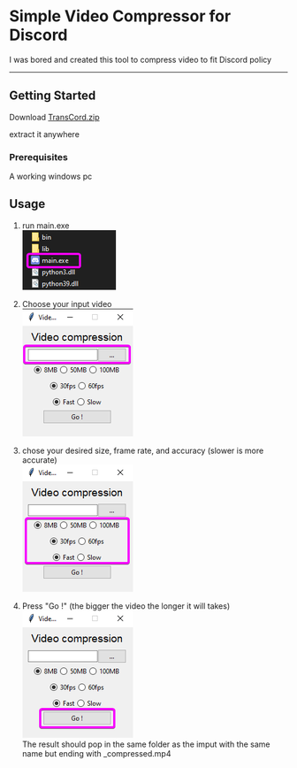 # Simple Video Compressor for Discord

I was bored and created this tool to compress video to fit Discord policy

---

## Getting Started

Download [TransCord.zip](https://github.com/Mightypotatoast/Video-Compressor-for-Discord/releases)

extract it anywhere

### Prerequisites

A working windows pc

## Usage

1. run main.exe<br />
   ![launch dat .exe](/img/launch.png)

2. Choose your input video<br />
   ![browse dat file explorer](/img/browse.png)

3. chose your desired size, frame rate, and accuracy (slower is more accurate)<br />
   ![choose dat option .exe](/img/select.png)

4. Press "Go !" (the bigger the video the longer it will takes)<br />
   ![press dat button .exe](/img/go.png)
   <br />The result should pop in the same folder as the imput with the same name but ending with \_compressed.mp4
